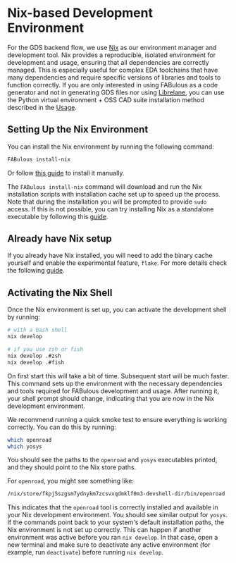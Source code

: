 # Nix-based Development Environment

For the GDS backend flow, we use [Nix](https://nixos.org/) as our environment manager and development tool. Nix provides a reproducible, isolated environment for development and usage, ensuring that all dependencies are correctly managed. This is especially useful for complex EDA toolchains that have many dependencies and require specific versions of libraries and tools to function correctly. If you are only interested in using FABulous as a code generator and not in generating GDS files nor using [Librelane](https://github.com/librelane/librelane), you can use the Python virtual environment + OSS CAD suite installation method described in the [Usage](./Usage.rst).

## Setting Up the Nix Environment

You can install the Nix environment by running the following command:

```bash
FABulous install-nix
```

Or follow [this guide](https://github.com/fossi-foundation/nix-eda/blob/main/docs/installation.md#i-dont-have-nix) to install it manually.

The `FABulous install-nix` command will download and run the Nix installation scripts with installation cache set up to speed up the process. Note that during the installation you will be prompted to provide `sudo` access. If this is not possible, you can try installing Nix as a standalone executable by following this [guide](https://nixos.org/download.html#nix-standalone).

## Already have Nix setup

If you already have Nix installed, you will need to add the binary cache yourself and enable the experimental feature, `flake`. For more details check the following [guide](https://github.com/fossi-foundation/nix-eda/blob/main/docs/installation.md#i-already-have-nix).

## Activating the Nix Shell

Once the Nix environment is set up, you can activate the development shell by running:

```bash
# with a bash shell
nix develop

# if you use zsh or fish
nix develop .#zsh
nix develop .#fish

```

On first start this will take a bit of time. Subsequent start will be much faster. This command sets up the environment with the necessary dependencies and tools required for FABulous development and usage. After running it, your shell prompt should change, indicating that you are now in the Nix development environment.

We recommend running a quick smoke test to ensure everything is working correctly. You can do this by running:

```bash
which openroad
which yosys
```

You should see the paths to the `openroad` and `yosys` executables printed, and they should point to the Nix store paths.

For `openroad`, you might see something like:

```bash
/nix/store/fkpj5szgsm7ydnykm7zcsvxqdmklf0m3-devshell-dir/bin/openroad
```

This indicates that the `openroad` tool is correctly installed and available in your Nix development environment. You should see similar output for `yosys`. If the commands point back to your system's default installation paths, the Nix environment is not set up correctly. This can happen if another environment was active before you ran `nix develop`. In that case, open a new terminal and make sure to deactivate any active environment (for example, run `deactivate`) before running `nix develop`.
